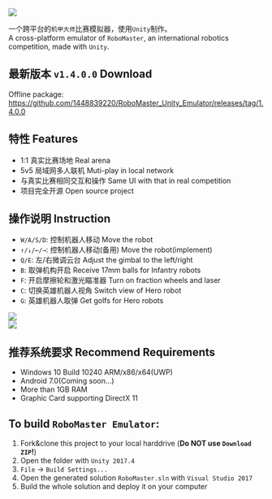 ![](http://or110ndo3.bkt.clouddn.com/18-3-23/44973802.jpg)
    
一个跨平台的`机甲大师`比赛模拟器，使用`Unity`制作。      
A cross-platform emulator of `RoboMaster`, an international robotics competition, made with `Unity`.     

最新版本 `v1.4.0.0` Download
------------
Offline package: https://github.com/1448839220/RoboMaster_Unity_Emulator/releases/tag/1.4.0.0

特性 Features
-------------------------------
* 1:1 真实比赛场地 Real arena
* 5v5 局域网多人联机 Muti-play in local network
* 与真实比赛相同交互和操作 Same UI with that in real competition
* 项目完全开源 Open source project

操作说明 Instruction
-------------------------------
* `W/A/S/D`: 控制机器人移动 Move the robot
* `↑/↓/←/→`: 控制机器人移动(备用) Move the robot(implement)
* `Q/E`: 左/右微调云台 Adjust the gimbal to the left/right
* `B`: 取弹机构开启 Receive 17mm balls for Infantry robots
* `F`: 开启摩擦轮和激光瞄准器 Turn on fraction wheels and laser
* `C`: 切换英雄机器人视角 Switch view of Hero robot
* `G`: 英雄机器人取弹 Get golfs for Hero robots

![](http://or110ndo3.bkt.clouddn.com/18-3-23/16374214.jpg)    
![](http://or110ndo3.bkt.clouddn.com/18-3-23/40496656.jpg)

推荐系统要求 Recommend Requirements
-------------------------------
* Windows 10 Build 10240 ARM/x86/x64(UWP)
* Android 7.0(Coming soon...)
* More than 1GB RAM
* Graphic Card supporting DirectX 11

## To build `RoboMaster Emulator`:
 1. Fork&clone this project to your local harddrive (**Do NOT use `Download ZIP`!**)
 2. Open the folder with `Unity 2017.4`
 3. `File` -> `Build Settings...`
 4. Open the generated solution `RoboMaster.sln` with `Visual Studio 2017`
 5. Build the whole solution and deploy it on your computer
